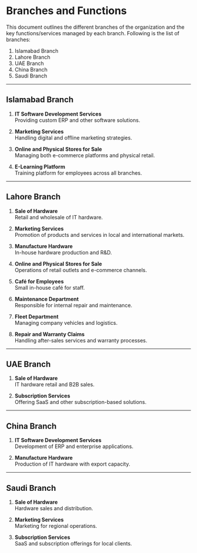 # Branches and Functions

This document outlines the different branches of the organization and the key functions/services managed by each branch. 
Following is the list of branches:
1. Islamabad Branch  
2. Lahore Branch  
3. UAE Branch  
4. China Branch  
5. Saudi Branch  

---

## Islamabad Branch

1. **IT Software Development Services**  
   Providing custom ERP and other software solutions.

2. **Marketing Services**  
   Handling digital and offline marketing strategies.

3. **Online and Physical Stores for Sale**  
   Managing both e-commerce platforms and physical retail.

4. **E-Learning Platform**  
   Training platform for employees across all branches.

---

## Lahore Branch

1. **Sale of Hardware**  
   Retail and wholesale of IT hardware.

2. **Marketing Services**  
   Promotion of products and services in local and international markets.

3. **Manufacture Hardware**  
   In-house hardware production and R&D.

4. **Online and Physical Stores for Sale**  
   Operations of retail outlets and e-commerce channels.

5. **Café for Employees**  
   Small in-house café for staff.

6. **Maintenance Department**  
   Responsible for internal repair and maintenance.

7. **Fleet Department**  
   Managing company vehicles and logistics.

8. **Repair and Warranty Claims**  
   Handling after-sales services and warranty processes.

---

## UAE Branch

1. **Sale of Hardware**  
   IT hardware retail and B2B sales.

2. **Subscription Services**  
   Offering SaaS and other subscription-based solutions.

---

## China Branch

1. **IT Software Development Services**  
   Development of ERP and enterprise applications.

2. **Manufacture Hardware**  
   Production of IT hardware with export capacity.

---

## Saudi Branch

1. **Sale of Hardware**  
   Hardware sales and distribution.

2. **Marketing Services**  
   Marketing for regional operations.

3. **Subscription Services**  
   SaaS and subscription offerings for local clients.
